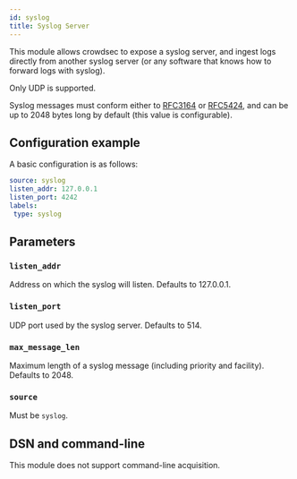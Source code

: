 ```yaml
---
id: syslog
title: Syslog Server
---
```



This module allows crowdsec to expose a syslog server, and ingest logs directly from another syslog server (or any software that knows how to forward logs with syslog).

Only UDP is supported.

Syslog messages must conform either to [RFC3164](https://datatracker.ietf.org/doc/html/rfc3164) or [RFC5424](https://datatracker.ietf.org/doc/html/rfc5424), and can be up to 2048 bytes long by default (this value is configurable).


## Configuration example

A basic configuration is as follows:

```yaml
source: syslog
listen_addr: 127.0.0.1
listen_port: 4242
labels:
 type: syslog
```

## Parameters

### `listen_addr`

Address on which the syslog will listen. Defaults to 127.0.0.1.

### `listen_port`

UDP port used by the syslog server. Defaults to 514.

### `max_message_len`

Maximum length of a syslog message (including priority and facility). Defaults to 2048.

### `source`

Must be `syslog`.




## DSN and command-line

This module does not support command-line acquisition.
